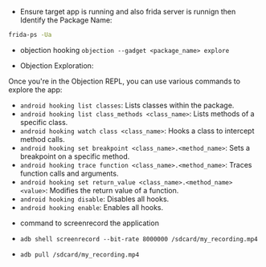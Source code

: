 
* Ensure target app is running and also frida server is runnign then Identify the Package Name:

``` bash 
frida-ps -Ua
```

- objection hooking
`objection --gadget <package_name> explore`

* Objection Exploration:

Once you're in the Objection REPL, you can use various commands to explore the app:

- `android hooking list classes`: Lists classes within the package.
- `android hooking list class_methods <class_name>`: Lists methods of a specific class.
- `android hooking watch class <class_name>`: Hooks a class to intercept method calls.
- `android hooking set breakpoint <class_name>.<method_name>`: Sets a breakpoint on a specific method.
- `android hooking trace function <class_name>.<method_name>`: Traces function calls and arguments.
- `android hooking set return_value <class_name>.<method_name> <value>`: Modifies the return value of a function.
- `android hooking disable`: Disables all hooks.
- `android hooking enable`: Enables all hooks.

* command to screenrecord the application
- `adb shell screenrecord --bit-rate 8000000 /sdcard/my_recording.mp4`

- `adb pull /sdcard/my_recording.mp4 `

